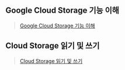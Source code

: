 ## Google Cloud Storage 기능 이해 

> [Google Cloud Storage 기능 이해](https://cloud.google.com/appengine/docs/legacy/standard/go111/googlecloudstorageclient/understanding-storage-features?hl=ko)

## Cloud Storage 읽기 및 쓰기 

> [Cloud Storage 읽기 및 쓰기](https://cloud.google.com/appengine/docs/legacy/standard/go111/googlecloudstorageclient/read-write-to-cloud-storage?hl=ko)